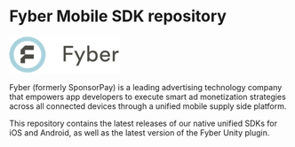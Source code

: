 # Fyber Mobile SDK repository

![Fyber logo](assets/fyber_logo.png)

Fyber (formerly SponsorPay) is a leading advertising technology company that empowers app developers to execute smart ad monetization strategies across all connected devices through a unified mobile supply side platform.

This repository contains the latest releases of our native unified SDKs for iOS and Android, as well as the latest version of the Fyber Unity plugin.
